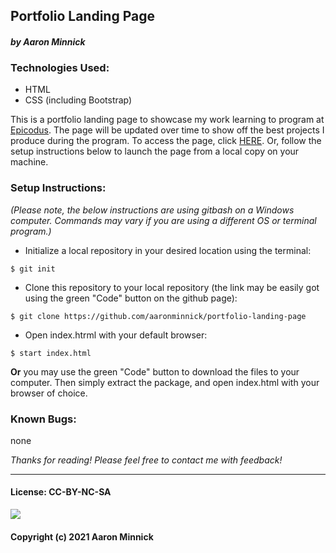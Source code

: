 ## Portfolio Landing Page 
#### _by Aaron Minnick_
### Technologies Used:
* HTML
* CSS (including Bootstrap)

This is a portfolio landing page to showcase my work learning to program at [Epicodus](https://www.epicodus.com). The page will be updated over time to show off the best projects I produce during the program. To access the page, click [HERE](https://www.aaronminnick.github.io/portfolio_landing_page). Or, follow the setup instructions below to launch the page from a local copy on your machine.

### Setup Instructions:
_(Please note, the below instructions are using gitbash on a Windows computer. Commands may vary if you are using a different OS or terminal program.)_
* Initialize a local repository in your desired location using the terminal:
```
$ git init
```
* Clone this repository to your local repository (the link may be easily got using the green "Code" button on the github page):
```
$ git clone https://github.com/aaronminnick/portfolio-landing-page
```
* Open index.htrml with your default browser:
```
$ start index.html
```
**Or** you may use the green "Code" button to download the files to your computer. Then simply extract the package, and open index.html with your browser of choice.

### Known Bugs:
none

_Thanks for reading! Please feel free to contact me with feedback!_
***
#### License: CC-BY-NC-SA
![](https://licensebuttons.net/l/by-nc-sa/3.0/88x31.png)
#### Copyright (c) 2021 Aaron Minnick